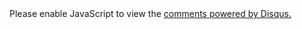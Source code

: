 <div id="disqus_thread"></div>
<script>
/**
* RECOMMENDED CONFIGURATION VARIABLES: EDIT AND UNCOMMENT THE SECTION BELOW TO INSERT DYNAMIC VALUES FROM YOUR PLATFORM OR CMS.
* LEARN WHY DEFINING THESE VARIABLES IS IMPORTANT: https://disqus.com/admin/universalcode/#configuration-variables
*/

var disqus_config = function () {
  this.page.url        = {{page.url}}; // Replace PAGE_URL with your page's canonical URL variable
  {% if include.PAGE_IDENTIFIER %}
  this.page.identifier = {{include.PAGE_IDENTIFIER}}; // Replace PAGE_IDENTIFIER with your page's unique identifier variable
  {% endif %}
};

(function() { // DON'T EDIT BELOW THIS LINE
var d = document, s = d.createElement('script');

s.src = '//notionparallax.disqus.com/embed.js';

s.setAttribute('data-timestamp', +new Date());
(d.head || d.body).appendChild(s);
})();
</script>
<noscript>Please enable JavaScript to view the <a href="https://disqus.com/?ref_noscript" rel="nofollow">comments powered by Disqus.</a></noscript>